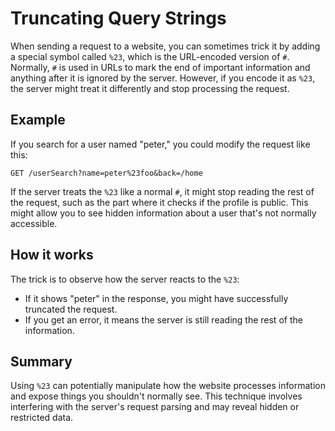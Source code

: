 # Truncating Query Strings

When sending a request to a website, you can sometimes trick it by adding a special symbol called `%23`, which is the URL-encoded version of `#`. Normally, `#` is used in URLs to mark the end of important information and anything after it is ignored by the server. However, if you encode it as `%23`, the server might treat it differently and stop processing the request.

## Example

If you search for a user named "peter," you could modify the request like this:

```
GET /userSearch?name=peter%23foo&back=/home
```

If the server treats the `%23` like a normal `#`, it might stop reading the rest of the request, such as the part where it checks if the profile is public. This might allow you to see hidden information about a user that's not normally accessible.

## How it works

The trick is to observe how the server reacts to the `%23`:

- If it shows "peter" in the response, you might have successfully truncated the request.
- If you get an error, it means the server is still reading the rest of the information.

## Summary

Using `%23` can potentially manipulate how the website processes information and expose things you shouldn't normally see. This technique involves interfering with the server's request parsing and may reveal hidden or restricted data.
